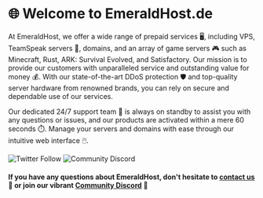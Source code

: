 # 🌐 Welcome to EmeraldHost.de

At EmeraldHost, we offer a wide range of prepaid services 🖥️, including VPS, TeamSpeak servers 🎤, domains, and an array of game servers 🎮 such as Minecraft, Rust, ARK: Survival Evolved, and Satisfactory. Our mission is to provide our customers with unparalleled service and outstanding value for money 💰. With our state-of-the-art DDoS protection 🛡️ and top-quality server hardware from renowned brands, you can rely on secure and dependable use of our services.

Our dedicated 24/7 support team 👥 is always on standby to assist you with any questions or issues, and our products are activated within a mere 60 seconds ⏱️. Manage your servers and domains with ease through our intuitive web interface 🖱️.

![Twitter Follow](https://img.shields.io/twitter/follow/EmeraldHostDE?style=social)
![Community Discord](https://img.shields.io/discord/689118753677639710?label=discord&logo=discord)

#### If you have any questions about EmeraldHost, don't hesitate to [contact us](https://emeraldhost.de/support) 💬 or join our vibrant [Community Discord](https://discord.emeraldhost.de) 🎉
